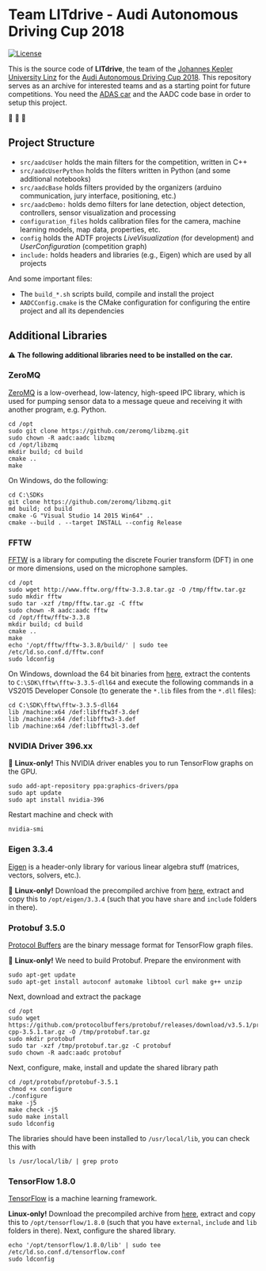 # Team LITdrive - Audi Autonomous Driving Cup 2018

[![License](https://img.shields.io/badge/License-BSD%203--Clause-blue.svg)](https://opensource.org/licenses/BSD-3-Clause)

This is the source code of **LITdrive**, the team of the [Johannes Kepler University Linz](https://www.jku.at/) for the [Audi Autonomous Driving Cup 2018](https://www.audi-autonomous-driving-cup.com/).
This repository serves as an archive for interested teams and as a starting point for future competitions.
You need the [ADAS car](https://www.bfft.de/wp-content/uploads/2017/06/produktreferenz_adas-modellfahrzeug.pdf) and the AADC code base in order to setup this project.

:car: :car: :car:

## Project Structure

- `src/aadcUser` holds the main filters for the competition, written in C++
- `src/aadcUserPython` holds the filters written in Python (and some additional notebooks)
- `src/aadcBase` holds filters provided by the organizers (arduino communication, jury interface, positioning, etc.)
- `src/aadcDemo:` holds demo filters for lane detection, object detection, controllers, sensor visualization and processing
- `configuration_files` holds calibration files for the camera, machine learning models, map data, properties, etc.
- `config` holds the ADTF projects *LiveVisualization* (for development) and *UserConfiguration* (competition graph)
- `include:` holds headers and libraries (e.g., Eigen) which are used by all projects

And some important files:

- The `build_*.sh` scripts build, compile and install the project
- `AADCConfig.cmake` is the CMake configuration for configuring the entire project and all its dependencies

## Additional Libraries

:warning: **The following additional libraries need to be installed on the car.**

### ZeroMQ

[ZeroMQ](http://zeromq.org/) is a low-overhead, low-latency, high-speed IPC library, which is used for pumping sensor data to a message queue and receiving it with another program, e.g. Python.

    cd /opt
    sudo git clone https://github.com/zeromq/libzmq.git
    sudo chown -R aadc:aadc libzmq
    cd /opt/libzmq
    mkdir build; cd build
    cmake ..
    make
	
On Windows, do the following:

	cd C:\SDKs
	git clone https://github.com/zeromq/libzmq.git
	md build; cd build
	cmake -G "Visual Studio 14 2015 Win64" ..
	cmake --build . --target INSTALL --config Release
	
### FFTW

[FFTW](http://www.fftw.org/) is a library for computing the discrete Fourier transform (DFT) in one or more dimensions, used on the microphone samples.

    cd /opt
	sudo wget http://www.fftw.org/fftw-3.3.8.tar.gz -O /tmp/fftw.tar.gz
	sudo mkdir fftw
	sudo tar -xzf /tmp/fftw.tar.gz -C fftw
    sudo chown -R aadc:aadc fftw
    cd /opt/fftw/fftw-3.3.8
    mkdir build; cd build
    cmake ..
    make
	echo '/opt/fftw/fftw-3.3.8/build/' | sudo tee /etc/ld.so.conf.d/fftw.conf	
	sudo ldconfig
	
On Windows, download the 64 bit binaries from [here](ftp://ftp.fftw.org/pub/fftw/fftw-3.3.5-dll64.zip), extract the contents to `C:\SDK\fftw\fftw-3.3.5-dll64` and execute the following commands in a VS2015 Developer Console (to generate the `*.lib` files from the `*.dll` files):

	cd C:\SDK\fftw\fftw-3.3.5-dll64
	lib /machine:x64 /def:libfftw3f-3.def
	lib /machine:x64 /def:libfftw3-3.def
	lib /machine:x64 /def:libfftw3l-3.def

### NVIDIA Driver 396.xx

:penguin: **Linux-only!** This NVIDIA driver enables you to run TensorFlow graphs on the GPU.

    sudo add-apt-repository ppa:graphics-drivers/ppa
    sudo apt update
    sudo apt install nvidia-396

Restart machine and check with

    nvidia-smi

### Eigen 3.3.4

[Eigen](http://eigen.tuxfamily.org/index.php?title=Main_Page) is a header-only library for various linear algebra stuff (matrices, vectors, solvers, etc.).

:penguin: **Linux-only!** Download the precompiled archive from [here](https://drive.google.com/file/d/1m8tXbVHjtSuV_cpZmR51T1Z4Kzz9et-3/view?usp=sharing), extract and copy this to `/opt/eigen/3.3.4` (such that you have `share` and `include` folders in there).

### Protobuf 3.5.0

[Protocol Buffers](https://developers.google.com/protocol-buffers/) are the binary message format for TensorFlow graph files.

:penguin: **Linux-only!** We need to build Protobuf. Prepare the environment with

    sudo apt-get update
    sudo apt-get install autoconf automake libtool curl make g++ unzip

Next, download and extract the package

    cd /opt
    sudo wget https://github.com/protocolbuffers/protobuf/releases/download/v3.5.1/protobuf-cpp-3.5.1.tar.gz -O /tmp/protobuf.tar.gz
    sudo mkdir protobuf
    sudo tar -xzf /tmp/protobuf.tar.gz -C protobuf
    sudo chown -R aadc:aadc protobuf

Next, configure, make, install and update the shared library path

    cd /opt/protobuf/protobuf-3.5.1
    chmod +x configure
    ./configure
    make -j5
    make check -j5
    sudo make install
    sudo ldconfig

The libraries should have been installed to `/usr/local/lib`, you can check this with

    ls /usr/local/lib/ | grep proto

### TensorFlow 1.8.0

[TensorFlow](https://www.tensorflow.org/) is a machine learning framework.

**Linux-only!** Download the precompiled archive from [here](https://drive.google.com/file/d/1lY8VUlROLTkavQFePoHVidur-TpKr1fj/view?usp=sharing), extract and copy this to `/opt/tensorflow/1.8.0` (such that you have `external`, `include` and `lib` folders in there). Next, configure the shared library.

    echo '/opt/tensorflow/1.8.0/lib' | sudo tee /etc/ld.so.conf.d/tensorflow.conf
    sudo ldconfig
